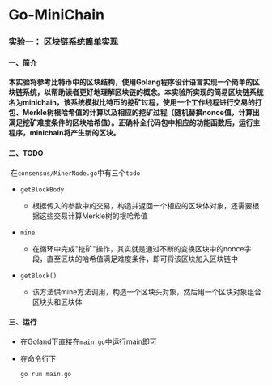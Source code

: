 # Go-MiniChain
### 实验一： 区块链系统简单实现

#### 一、简介

​	**本实验将参考比特币中的区块结构，使用Golang程序设计语言实现一个简单的区块链系统，以帮助读者更好地理解区块链的概念。本实验所实现的简易区块链系统名为minichain，该系统模拟比特币的挖矿过程，使用一个工作线程进行交易的打包、Merkle树根哈希值的计算以及相应的挖矿过程（随机替换nonce值，计算出满足挖矿难度条件的区块哈希值）。正确补全代码包中相应的功能函数后，运行主程序，minichain将产生新的区块。**

#### 二、TODO

​	在`consensus/MinerNode.go`中有三个`todo`

- `getBlockBody`
  - 根据传入的参数中的交易，构造并返回一个相应的区块体对象，还需要根据这些交易计算Merkle树的根哈希值

- `mine`
  - 在循环中完成"挖矿"操作，其实就是通过不断的变换区块中的nonce字段，直至区块的哈希值满足难度条件，即可将该区块加入区块链中
- `getBlock()`
  - 该方法供mine方法调用，构造一个区块头对象，然后用一个区块对象组合区块头和区块体

#### 三、运行

- 在Goland下直接在`main.go`中运行main即可

- 在命令行下

  ```
  go run main.go
  ```
